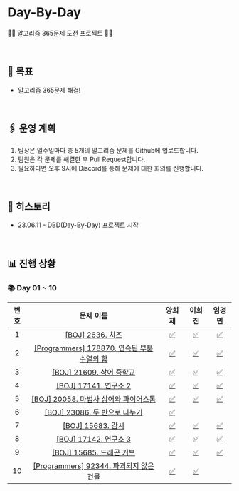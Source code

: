 # Day-By-Day

🏃‍♂️ 알고리즘 365문제 도전 프로젝트 🏃‍♀️

<br>

## **🥅 목표**

- 알고리즘 365문제 해결!

<br>

## **🖇️ 운영 계획**

1. 팀장은 일주일마다 총 5개의 알고리즘 문제를 Github에 업로드합니다.
2. 팀원은 각 문제를 해결한 후 Pull Request합니다.
3. 필요하다면 오후 9시에 Discord를 통해 문제에 대한 회의를 진행합니다.

<br>

## **📝 히스토리**

- 23.06.11 - DBD(Day-By-Day) 프로젝트 시작

<br>

## **📊 진행 상황**

### **📚 Day 01 ~ 10**

| 번호 |    문제 이름    | 양희제 | 이희진 | 임경민 |
| :-------: | :-------: | :-------: | :-------: | :-------: |
| 1 | [[BOJ] 2636. 치즈](https://www.acmicpc.net/problem/2636) | [✅](https://github.com/S8-StudyGroup/Day-By-Day/blob/main/DBD_heeje/2023_06/Day_01/2636.py) | [✅](https://github.com/S8-StudyGroup/Day-By-Day/blob/main/DBD_heejin/2023_06/Day_01/2636.py) | [✅](https://github.com/S8-StudyGroup/Day-By-Day/blob/main/DBD_kyungmin/2023_06/Day_01/2636.py) |
| 2 | [[Programmers] 178870. 연속된 부분 수열의 합](https://school.programmers.co.kr/learn/courses/30/lessons/178870) | [✅](https://github.com/S8-StudyGroup/Day-By-Day/blob/main/DBD_heeje/2023_06/Day_02/178870.py) | [✅](https://github.com/S8-StudyGroup/Day-By-Day/blob/main/DBD_heejin/2023_06/Day_02/178870.py) | [✅](https://github.com/S8-StudyGroup/Day-By-Day/blob/main/DBD_kyungmin/2023_06/Day_02/178870.py) |
| 3 | [[BOJ] 21609. 상어 중학교](https://www.acmicpc.net/problem/21609) | [✅](https://github.com/S8-StudyGroup/Day-By-Day/blob/main/DBD_heeje/2023_06/Day_03/21609.py) | [✅](https://github.com/S8-StudyGroup/Day-By-Day/blob/main/DBD_heejin/2023_06/Day_03/21609.py) | [✅](https://github.com/S8-StudyGroup/Day-By-Day/blob/main/DBD_kyungmin/2023_06/Day_03/21609.py) |
| 4 | [[BOJ] 17141. 연구소 2](https://www.acmicpc.net/problem/17141) | [✅](https://github.com/S8-StudyGroup/Day-By-Day/blob/main/DBD_heeje/2023_06/Day_04/17141.py) | [✅](https://github.com/S8-StudyGroup/Day-By-Day/blob/main/DBD_heejin/2023_06/Day_04/17141.py) | [✅](https://github.com/S8-StudyGroup/Day-By-Day/blob/main/DBD_kyungmin/2023_06/Day_04/17141.py) |
| 5 | [[BOJ] 20058. 마법사 상어와 파이어스톰](https://www.acmicpc.net/problem/20058) | [✅](https://github.com/S8-StudyGroup/Day-By-Day/blob/main/DBD_heeje/2023_06/Day_05/20058.py) | [✅](https://github.com/S8-StudyGroup/Day-By-Day/blob/main/DBD_heejin/2023_06/Day_05/20058.py) | [✅](https://github.com/S8-StudyGroup/Day-By-Day/blob/main/DBD_kyungmin/2023_06/Day_05/20058.py) |
| 6 | [[BOJ] 23086. 두 반으로 나누기](https://www.acmicpc.net/problem/23086) | [✅](https://github.com/S8-StudyGroup/Day-By-Day/blob/main/DBD_heeje/2023_06/Day_06/23086.py) |  |  |
| 7 | [[BOJ] 15683. 감시](https://www.acmicpc.net/problem/15683) | [✅](https://github.com/S8-StudyGroup/Day-By-Day/blob/main/DBD_heeje/2023_06/Day_07/15683.py) | [✅](https://github.com/S8-StudyGroup/Day-By-Day/blob/main/DBD_heejin/2023_06/Day_07/15683.py) | [✅](https://github.com/S8-StudyGroup/Day-By-Day/blob/main/DBD_kyungmin/2023_06/Day_07/15683.py) |
| 8 | [[BOJ] 17142. 연구소 3](https://www.acmicpc.net/problem/17142) | [✅](https://github.com/S8-StudyGroup/Day-By-Day/blob/main/DBD_heeje/2023_06/Day_08/17142.py) | [✅](https://github.com/S8-StudyGroup/Day-By-Day/blob/main/DBD_heejin/2023_06/Day_08/17142.py) | [✅](https://github.com/S8-StudyGroup/Day-By-Day/blob/main/DBD_kyungmin/2023_06/Day_08/17142.py) |
| 9 | [[BOJ] 15685. 드래곤 커브](https://www.acmicpc.net/problem/15685) | [✅](https://github.com/S8-StudyGroup/Day-By-Day/blob/main/DBD_heeje/2023_06/Day_09/15685.py) | [✅](https://github.com/S8-StudyGroup/Day-By-Day/blob/main/DBD_heejin/2023_06/Day_09/15685.py) | [✅](https://github.com/S8-StudyGroup/Day-By-Day/blob/main/DBD_kyungmin/2023_06/Day_09/15685.py) |
| 10 | [[Programmers] 92344. 파괴되지 않은 건물](https://school.programmers.co.kr/learn/courses/30/lessons/92344) | [✅](https://github.com/S8-StudyGroup/Day-By-Day/blob/main/DBD_heeje/2023_10/Day_01/92344.py) | [✅](https://github.com/S8-StudyGroup/Day-By-Day/blob/main/DBD_heejin/2023_06/Day_10/92344.py) |  |
